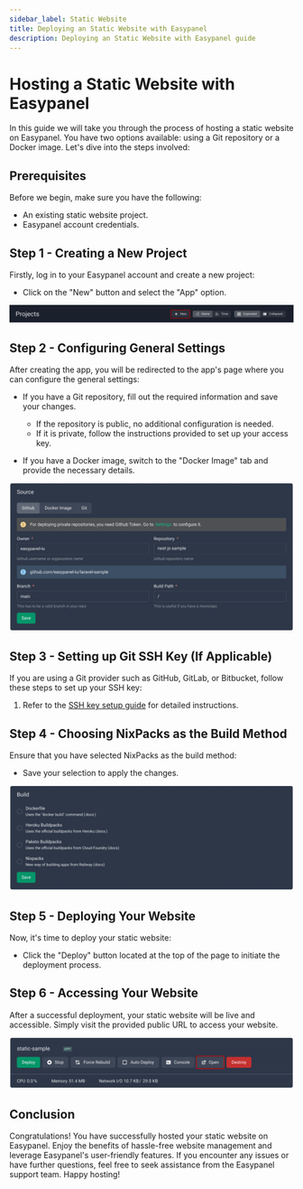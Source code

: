 ```yaml
---
sidebar_label: Static Website
title: Deploying an Static Website with Easypanel
description: Deploying an Static Website with Easypanel guide
---
```


# Hosting a Static Website with Easypanel

In this guide we will take you through the process of hosting a static website on Easypanel. You have two options available: using a Git repository or a Docker image. Let's dive into the steps involved:

## Prerequisites

Before we begin, make sure you have the following:

- An existing static website project.
- Easypanel account credentials.

## Step 1 - Creating a New Project

Firstly, log in to your Easypanel account and create a new project:

- Click on the "New" button and select the "App" option.

![Environment Setup](./new-project.png)

## Step 2 - Configuring General Settings

After creating the app, you will be redirected to the app's page where you can configure the general settings:

- If you have a Git repository, fill out the required information and save your changes.

  - If the repository is public, no additional configuration is needed.
  - If it is private, follow the instructions provided to set up your access key.

- If you have a Docker image, switch to the "Docker Image" tab and provide the necessary details.

![Environment Setup](./source-panel.png)

## Step 3 - Setting up Git SSH Key (If Applicable)

If you are using a Git provider such as GitHub, GitLab, or Bitbucket, follow these steps to set up your SSH key:

1. Refer to the [SSH key setup guide](https://easypanel.io/docs/code-sources/git-ssh) for detailed instructions.

## Step 4 - Choosing NixPacks as the Build Method

Ensure that you have selected NixPacks as the build method:

- Save your selection to apply the changes.

![Environment Setup](./build.png)

## Step 5 - Deploying Your Website

Now, it's time to deploy your static website:

- Click the "Deploy" button located at the top of the page to initiate the deployment process.

## Step 6 - Accessing Your Website

After a successful deployment, your static website will be live and accessible. Simply visit the provided public URL to access your website.

![Environment Setup](./open.png)

## Conclusion

Congratulations! You have successfully hosted your static website on Easypanel. Enjoy the benefits of hassle-free website management and leverage Easypanel's user-friendly features. If you encounter any issues or have further questions, feel free to seek assistance from the Easypanel support team. Happy hosting!
